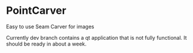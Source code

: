 # PointCarver
Easy to use Seam Carver for images

Currently dev branch contains a qt application that is not fully functional.
It should be ready in about a week.
